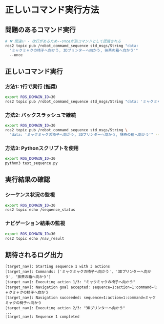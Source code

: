 # 正しいコマンド実行方法

## 問題のあるコマンド実行
```bash
# ❌ 間違い - 改行があるため--onceが別コマンドとして認識される
ros2 topic pub /robot_command_sequence std_msgs/String "data: 
  'ミャクミャクの椅子へ向かう, 3Dプリンターへ向かう, 抹茶の箱へ向かう'"
  --once
```

## 正しいコマンド実行

### 方法1: 1行で実行 (推奨)
```bash
export ROS_DOMAIN_ID=30
ros2 topic pub /robot_command_sequence std_msgs/String "data: 'ミャクミャクの椅子へ向かう, 3Dプリンターへ向かう, 抹茶の箱へ向かう'" --once
```

### 方法2: バックスラッシュで継続
```bash
export ROS_DOMAIN_ID=30
ros2 topic pub /robot_command_sequence std_msgs/String \
  "data: 'ミャクミャクの椅子へ向かう, 3Dプリンターへ向かう, 抹茶の箱へ向かう'" --once
```

### 方法3: Pythonスクリプトを使用
```bash
export ROS_DOMAIN_ID=30
python3 test_sequence.py
```

## 実行結果の確認

### シーケンス状況の監視
```bash
export ROS_DOMAIN_ID=30
ros2 topic echo /sequence_status
```

### ナビゲーション結果の監視  
```bash
export ROS_DOMAIN_ID=30
ros2 topic echo /nav_result
```

## 期待されるログ出力
```
[target_nav]: Starting sequence 1 with 3 actions
[target_nav]: Commands: ['ミャクミャクの椅子へ向かう', '3Dプリンターへ向かう', '抹茶の箱へ向かう']
[target_nav]: Executing action 1/3: "ミャクミャクの椅子へ向かう"
[target_nav]: Navigation goal accepted: sequence=1:action=1:command=ミャクミャクの椅子へ向かう
[target_nav]: Navigation succeeded: sequence=1:action=1:command=ミャクミャクの椅子へ向かう
[target_nav]: Executing action 2/3: "3Dプリンターへ向かう"
...
[target_nav]: Sequence 1 completed
```